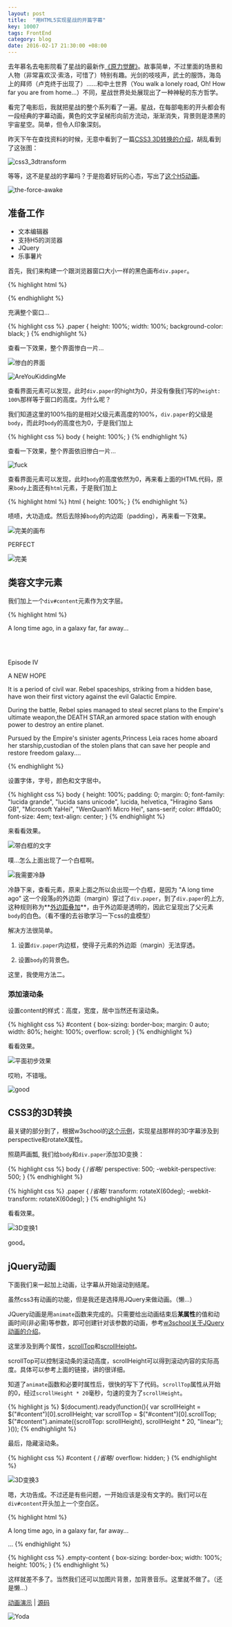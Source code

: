 ```yaml
---
layout: post
title:  "用HTML5实现星战的开篇字幕"
key: 10007
tags: FrontEnd
category: blog
date: 2016-02-17 21:30:00 +08:00
---
```


去年慕名去电影院看了星战的最新作[《原力觉醒》](http://movie.douban.com/subject/20326665/)。故事简单，不过里面的场景和人物（非常喜欢汉·索洛，可惜了）特别有趣。光剑的吱吱声，武士的服饰，海岛上的拜师（卢克终于出现了）……和中土世界（You walk a lonely road, Oh! How far you are from home...）不同，星战世界处处展现出了一种神秘的东方哲学。

看完了电影后，我就把星战的整个系列看了一遍。星战，在每部电影的开头都会有一段经典的字幕动画，黄色的文字呈梯形向前方流动，渐渐消失，背景则是漆黑的宇宙星空。简单，但令人印象深刻。

<!--more-->

昨天下午在查找资料的时候，无意中看到了一篇[CSS3 3D转换的介绍](http://www.w3school.com.cn/css3/css3_3dtransform.asp)，胡乱看到了这张图：

![css3_3dtransform](http://7xpqpj.com1.z0.glb.clouddn.com/image/post/20160216/w3ctiy.png)

等等，这不是星战的字幕吗？于是抱着好玩的心态，写出了[这个H5动画](/blog/projects/star-war.html)。

![the-force-awake](http://7xpqpj.com1.z0.glb.clouddn.com/image/post/20160216/the-force-awake.JPG)

## 准备工作

- 文本编辑器
- 支持H5的浏览器
- JQuery
- 乐事薯片

首先，我们来构建一个跟浏览器窗口大小一样的黑色画布```div.paper```。

{% highlight html %}
<!DOCTYPE html>
<html lang="en">
<head>
    <meta charset="UTF-8">
    <title></title>
    <script src="https://cdn.bootcss.com/jquery/2.1.4/jquery.min.js"></script>
</head>
<body>
    <div class="paper">
    </div>
</body>
</html>
{% endhighlight %}

充满整个窗口...

{% highlight css %}
.paper {
    height: 100%;
    width: 100%;
    background-color: black;
}
{% endhighlight %}

查看一下效果，整个界面惨白一片...

![惨白的界面](http://7xpqpj.com1.z0.glb.clouddn.com/image/post/20160216/%E6%95%B4%E4%B8%AA%E7%AA%97%E5%8F%A3%E5%A4%A7%E5%B0%8F%E7%9A%84%E9%BB%91%E8%89%B2%E7%94%BB%E5%B8%83.png)

![AreYouKiddingMe](http://7xpqpj.com1.z0.glb.clouddn.com/image/pokerface/AreYouKiddingMe.png)

查看界面元素可以发现，此时```div.paper```的hight为0，并没有像我们写的```height: 100%```那样等于窗口的高度。为什么呢？

我们知道这里的100%指的是相对父级元素高度的100%，```div.paper```的父级是```body```，而此时```body```的高度也为0，于是我们加上

{% highlight css %}
body {
    height: 100%;
}
{% endhighlight %}

查看一下效果，整个界面依旧惨白一片...

![fuck](http://7xpqpj.com1.z0.glb.clouddn.com/image/pokerface/rage%20classic.png)

查看界面元素可以发现，此时```body```的高度依然为0，再来看上面的HTML代码，原来```body```上面还有```html```元素，于是我们加上

{% highlight html %}
html {
   height: 100%;
}
{% endhighlight %}

啧啧，大功造成。然后去除掉```body```的内边距（padding），再来看一下效果。

![完美的画布](http://7xpqpj.com1.z0.glb.clouddn.com/image/post/20160216/%E5%AE%8C%E7%BE%8E%E7%9A%84%E9%BB%91%E7%94%BB%E5%B8%83.png)

PERFECT

![完美](http://7xpqpj.com1.z0.glb.clouddn.com/image/pokerface/perfect.jpg)

## 类容文字元素

我们加上一个```div#content```元素作为文字层。

{% highlight html %}
<body>
    <div class="paper">
        <div id="content">
            <p>A long time ago, in a galaxy far, far away...</p>
            <br><br>
            <p>Episode IV</p>
            <p>A NEW HOPE</p>
            <p>It is a period of civil war. Rebel spaceships, striking from a hidden base, have won their first victory against the evil Galactic Empire.</p>
            <p>During the battle, Rebel spies managed to steal secret plans to the Empire's ultimate weapon,the DEATH STAR,an armored space station with enough power to destroy an entire planet.</p>
            <p>Pursued by the Empire's sinister agents,Princess Leia races home aboard her starship,custodian of the stolen plans that can save her people and restore freedom galaxy....</p>
        </div>
    </div>
</body>
{% endhighlight %}

设置字体，字号，颜色和文字居中。

{% highlight css %}
body {
    height: 100%;
    padding: 0;
    margin: 0;
    font-family: "lucida grande", "lucida sans unicode", lucida, helvetica, "Hiragino Sans GB", "Microsoft YaHei", "WenQuanYi Micro Hei", sans-serif;
    color: #ffda00;
    font-size: 4em;
	text-align: center;
}
{% endhighlight %}

来看看效果。

![带白框的文字](http://7xpqpj.com1.z0.glb.clouddn.com/image/post/20160216/%E5%B8%A6%E7%99%BD%E6%A1%86%E7%9A%84%E6%96%87%E5%AD%97.png)

噗...怎么上面出现了一个白框啊。

![我需要冷静](http://7xpqpj.com1.z0.glb.clouddn.com/image/pokerface/colddown.jpg)

冷静下来，查看元素，原来上面之所以会出现一个白框，是因为 "A long time ago" 这一个段落```p```的外边距（margin）穿过了```div.paper```，到了```div.paper```的上方, 这种规则称为**[外边距叠加](http://www.cnblogs.com/snowinmay/archive/2013/04/28/3048997.html)**，由于外边距是透明的，因此它呈现出了父元素```body```的白色。（看不懂的去谷歌学习一下css的盒模型）

解决方法很简单。

1. 设置```div.paper```内边框，使得子元素的外边距（margin）无法穿透。

2. 设置```body```的背景色。

这里，我使用方法二。

### 添加滚动条

设置content的样式：高度，宽度，居中当然还有滚动条。

{% highlight css %}
#content {
    box-sizing: border-box;
    margin: 0 auto;
    width: 80%;
    height: 100%;
    overflow: scroll;
}
{% endhighlight %}

看看效果。

![平面初步效果](http://7xpqpj.com1.z0.glb.clouddn.com/image/post/20160216/%E5%B9%B3%E9%9D%A2%E5%88%9D%E6%AD%A5%E6%95%88%E6%9E%9C.png)

哎哟，不错哦。

![good](http://7xpqpj.com1.z0.glb.clouddn.com/image/pokerface/09.png)

## CSS3的3D转换

最关键的部分到了，根据w3school的[这个示例](http://www.w3school.com.cn/tiy/t.asp?f=css3_perspective1)，实现星战那样的3D字幕涉及到perspective和rotateX属性。

照葫芦画瓢, 我们给```body```和```div.paper```添加3D变换：

{% highlight css %}
body {
	/*省略*/
	perspective: 500;
	-webkit-perspective: 500;
}
{% endhighlight %}

{% highlight css %}
.paper {
	/*省略*/
	transform: rotateX(60deg);
	-webkit-transform: rotateX(60deg);
}
{% endhighlight %}

看看效果。

![3D变换1](http://7xpqpj.com1.z0.glb.clouddn.com/image/post/20160216/3D%E5%8F%98%E6%8D%A21.png)

good。

## jQuery动画

下面我们来一起加上动画，让字幕从开始滚动到结尾。

虽然css3有动画的功能，但是我还是选择用JQuery来做动画。（懒...）

JQuery动画是用```animate```函数来完成的。只需要给出动画结束后**某属性**的值和动画时间(非必需)等参数，即可创建针对该参数的动画，参考[w3school关于JQuery动画的介绍](http://www.w3school.com.cn/jquery/jquery_animate.asp)。

这里涉及到两个属性，[scrollTop](https://developer.mozilla.org/en-US/docs/Web/API/Element/scrollTop)和[scrollHeight](https://developer.mozilla.org/en-US/docs/Web/API/Element/scrollHeight)。

scrollTop可以控制滚动条的滚动高度，scrollHeight可以得到滚动内容的实际高度。具体可以参考上面的链接，讲的很详细。

知道了```animate```函数和必要时属性后，很快的写下了代码。```scrollTop```属性从开始的0，经过```scrollHeight * 20```毫秒，匀速的变为了```scrollHeight```。

{% highlight js %}
$(document).ready(function(){
    var scrollHeight = $("#content")[0].scrollHeight;
    var scrollTop = $("#content")[0].scrollTop;
    $("#content").animate({scrollTop: scrollHeight}, scrollHeight * 20, "linear");
}());
{% endhighlight %}

最后，隐藏滚动条。

{% highlight css %}
#content {
    /*省略*/
    overflow: hidden;
}
{% endhighlight %}

![3D变换3](http://7xpqpj.com1.z0.glb.clouddn.com/image/post/20160216/3D%E5%8F%98%E6%8D%A23.png)

嗯，大功告成。不过还是有些问题，一开始应该是没有文字的。我们可以在```div#content```开头加上一个空白区。

{% highlight html %}
<div class="content">
    <div class="empty-content top"></div>
    <p>A long time ago, in a galaxy far, far away...</p>
    ...
{% endhighlight %}

{% highlight css %}
.empty-content {
    box-sizing: border-box;
    width: 100%;
    height: 100%;
}
{% endhighlight %}

这样就差不多了。当然我们还可以加图片背景，加背景音乐。这里就不做了。（还是懒...）

[动画演示](/blog/projects/star-war.html) |
[源码](https://github.com/kitian616/blog/blob/gh-pages/projects/star-war.html)

![Yoda](http://7xpqpj.com1.z0.glb.clouddn.com/image/post/20160216/maser-yoda.jpg)
